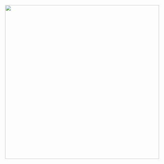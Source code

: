 <div>
<img src="https://user-images.githubusercontent.com/104996528/166949035-36efa488-6181-4a3b-9ae4-e312d8ced1c6.png" width="500px" />
</div>
